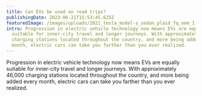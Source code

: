 ```yaml
---
title: Can EVs be used on road trips?
publishingDate: 2023-06-21T15:53:45.625Z
featuredImage: /images/uploads/2021_tesla_model-s_sedan_plaid_fq_oem_1_1600x1067.avif
intro: Progression in electric vehicle technology now means EVs are equally
  suitable for inner-city travel and longer journeys. With approximately 46,000
  charging stations located throughout the country, and more being added every
  month, electric cars can take you farther than you ever realized.
---
```

Progression in electric vehicle technology now means EVs are equally suitable for inner-city travel and longer journeys. With approximately 46,000 charging stations located throughout the country, and more being added every month, electric cars can take you farther than you ever realized.